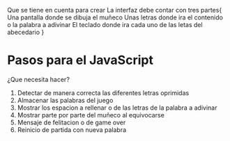 Que se tiene en cuenta para crear
La interfaz debe contar con tres partes{
    Una pantalla donde se dibuja el muñeco
    Unas letras donde ira el contenido o la palabra a adivinar
    El teclado donde ira cada uno  de las letas del abecedario
}
# Pasos para el JavaScript
¿Que necesita hacer?
1) Detectar de manera correcta las diferentes letras oprimidas
2) Almacenar las palabras del juego
3) Mostrar los espacion a rellenar o de las letras de la palabra a adivinar
4) Mostrar parte por parte del muñeco al equivocarse
5) Mensaje de felitacion o de game over
6) Reinicio de partida con nueva palabra
   
